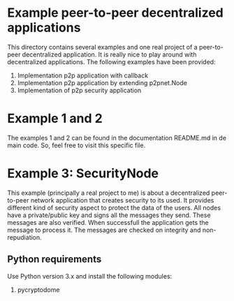 # Example peer-to-peer decentralized applications
This directory contains several examples and one real project of a peer-to-peer decentralized application. It is really nice to play around with decentralized applications. The following examples have been provided:
1. Implementation p2p application with callback
2. Implementation p2p application by extending p2pnet.Node
3. Implementation of p2p security application

# Example 1 and 2
The examples 1 and 2 can be found in the documentation README.md in de main code. So, feel free to visit this specific file.

# Example 3: SecurityNode
This example (principally a real project to me) is about a decentralized peer-to-peer network application that creates security to its used. It provides different kind of security aspect to protect the data of the users. All nodes have a private/public key and signs all the messages they send. These messages are also verified. When successfull the application gets the message to process it. The messages are checked on integrity and non-repudiation.

## Python requirements
Use Python version 3.x and install the following modules:
1. pycryptodome

